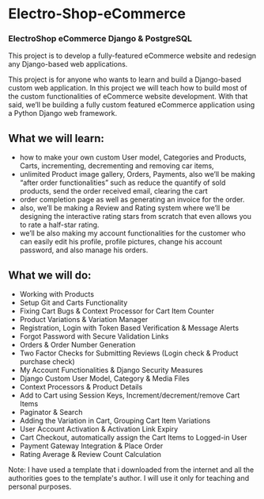 # Electro-Shop-eCommerce
### ElectroShop eCommerce Django &amp; PostgreSQL

This project is to develop a fully-featured eCommerce website and redesign any Django-based web applications.

This project is for anyone who wants to learn and build a Django-based custom web application. 
In this project we will teach how to build most of the custom functionalities of eCommerce website development. 
With that said, we’ll be building a fully custom featured eCommerce application using a Python Django web framework. 

## What we will learn:
- how to make your own custom User model, Categories and Products, Carts, incrementing, decrementing and removing car items, 
- unlimited Product image gallery, Orders, Payments, also we’ll be making “after order functionalities” such as reduce the quantify of sold products, send the order received email, clearing the cart
- order completion page as well as generating an invoice for the order. 
- also, we’ll be making a Review and Rating system where we’ll be designing the interactive rating stars from scratch that even allows you to rate a half-star rating. 
- we’ll be also making my account functionalities for the customer who can easily edit his profile, profile pictures, change his account password, and also manage his orders.

## What we will do:
- Working with Products
- Setup Git and Carts Functionality
- Fixing Cart Bugs & Context Processor for Cart Item Counter
- Product Variations & Variation Manager
- Registration, Login with Token Based Verification & Message Alerts
- Forgot Password with Secure Validation Links
- Orders & Order Number Generation
- Two Factor Checks for Submitting Reviews (Login check & Product purchase check)
- My Account Functionalities & Django Security Measures
- Django Custom User Model, Category & Media Files
- Context Processors & Product Details
- Add to Cart using Session Keys, Increment/decrement/remove Cart Items
- Paginator & Search
- Adding the Variation in Cart, Grouping Cart Item Variations
- User Account Activation & Activation Link Expiry
- Cart Checkout, automatically assign the Cart Items to Logged-in User
- Payment Gateway Integration & Place Order
- Rating Average & Review Count Calculation

Note: I have used a template that i downloaded from the internet and all the authorities goes to the template's author.
      I will use it only for teaching and personal purposes.
